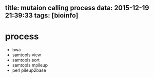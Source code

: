title: mutaion calling process
data: 2015-12-19 21:39:33
tags: [bioinfo]
---

# process

- bwa
- samtools view
- samtools sort
- samtools mpileup
- perl pileup2base
